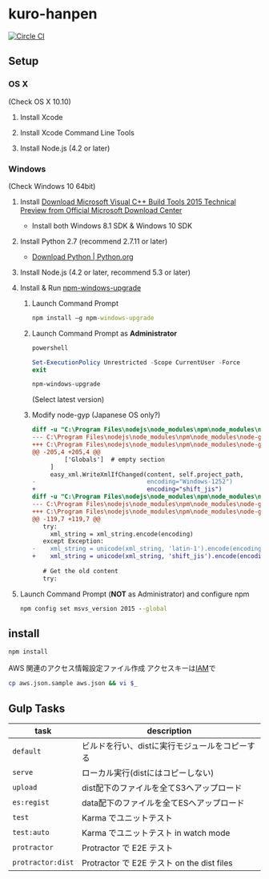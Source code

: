 # kuro-hanpen

[![Circle CI](https://circleci.com/gh/Shizuoka-Oden/kuro-hanpen.svg?style=svg)](https://circleci.com/gh/Shizuoka-Oden/kuro-hanpen)

## Setup

### OS X

(Check OS X 10.10)

1.  Install Xcode

1.  Install Xcode Command Line Tools

1.  Install Node.js (4.2 or later)

### Windows

(Check Windows 10 64bit)

1.  Install [Download Microsoft Visual C++ Build Tools 2015 Technical Preview from Official Microsoft Download Center](https://www.microsoft.com/en-us/download/details.aspx?id=49983)
    -   Install both Windows 8.1 SDK & Windows 10 SDK


1.  Install Python 2.7 (recommend 2.7.11 or later) 

    -   [Download Python | Python.org](https://www.python.org/downloads/)

1.  Install Node.js (4.2 or later, recommend 5.3 or later)

1.  Install & Run [npm-windows-upgrade](https://www.npmjs.com/package/npm-windows-upgrade)

    1.  Launch Command Prompt

        ```cmd
        npm install –g npm-windows-upgrade
        ```

    1.  Launch Command Prompt as **Administrator**

        ```cmd
        powershell
        ```

        ```powershell
        Set-ExecutionPolicy Unrestricted -Scope CurrentUser -Force
        exit
        ```

        ```cmd
        npm-windows-upgrade
        ```

        (Select latest version)

    1.  Modify node-gyp (Japanese OS only?)

        ```diff
        diff -u "C:\Program Files\nodejs\node_modules\npm\node_modules\node-gyp\gyp\pylib\gyp\MSVSProject.py~" "C:\Program Files\nodejs\node_modules\npm\node_modules\node-gyp\gyp\pylib\gyp\MSVSProject.py"
        --- C:\Program Files\nodejs\node_modules\npm\node_modules\node-gyp\gyp\pylib\gyp\MSVSProject.py~	2015-12-29 12:24:00.794675900 +0900
        +++ C:\Program Files\nodejs\node_modules\npm\node_modules\node-gyp\gyp\pylib\gyp\MSVSProject.py	2015-12-29 12:24:11.192867300 +0900
        @@ -205,4 +205,4 @@
                 ['Globals']  # empty section
             ]
             easy_xml.WriteXmlIfChanged(content, self.project_path,
        -                               encoding="Windows-1252")
        +                               encoding="shift_jis")
        diff -u "C:\Program Files\nodejs\node_modules\npm\node_modules\node-gyp\gyp\pylib\gyp\easy_xml.py~" "C:\Program Files\nodejs\node_modules\npm\node_modules\node-gyp\gyp\pylib\gyp\easy_xml.py"
        --- C:\Program Files\nodejs\node_modules\npm\node_modules\node-gyp\gyp\pylib\gyp\easy_xml.py~	2015-12-29 12:28:39.797529200 +0900
        +++ C:\Program Files\nodejs\node_modules\npm\node_modules\node-gyp\gyp\pylib\gyp\easy_xml.py	2015-12-29 12:28:43.738387400 +0900
        @@ -119,7 +119,7 @@
           try:
             xml_string = xml_string.encode(encoding)
           except Exception:
        -    xml_string = unicode(xml_string, 'latin-1').encode(encoding)
        +    xml_string = unicode(xml_string, 'shift_jis').encode(encoding)
         
           # Get the old content
           try:
        ```

1.  Launch Command Prompt (**NOT** as Administrator) and configure npm

    ```cmd
    npm config set msvs_version 2015 --global
    ```


## install

```sh
npm install
```

AWS 関連のアクセス情報設定ファイル作成
アクセスキーは[IAM](https://console.aws.amazon.com/iam/home)で

```sh
cp aws.json.sample aws.json && vi $_
```

## Gulp Tasks

| task              | description                                    |
|-------------------|------------------------------------------------|
| `default`         | ビルドを行い、distに実行モジュールをコピーする |
| `serve`           | ローカル実行(distにはコピーしない)             |
| `upload`          | dist配下のファイルを全てS3へアップロード       |
| `es:regist`       | data配下のファイルを全てESへアップロード       |
| `test`            | Karma でユニットテスト                         |
| `test:auto`       | Karma でユニットテスト in watch mode           |
| `protractor`      | Protractor で E2E テスト                       |
| `protractor:dist` | Protractor で E2E テスト on the dist files     |
